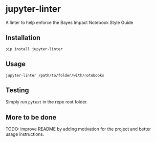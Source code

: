 # jupyter-linter

A linter to help enforce the Bayes Impact Notebook Style Guide

## Installation

```
pip install jupyter-linter
```

## Usage

```
jupyter-linter /path/to/folder/with/notebooks
```

## Testing


Simply run `pytest` in the repo root folder.


## More to be done

TODO: Improve README by adding motivation for the project and better usage instructions.
